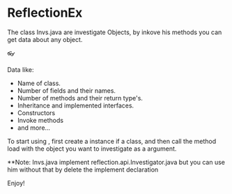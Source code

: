 # ReflectionEx

The class Invs.java are investigate Objects,
by inkove his methods you can get data about any object.

:eyeglasses:

Data like: 
* Name of class.
* Number of fields and their names.
* Number of methods and their return type's.
* Inheritance  and implemented interfaces.
* Constructors
* Invoke methods
* and more...


To start using , first create a instance if a class, and then call the method load with the object you want to investigate as a argument.


**Note: Invs.java implement reflection.api.Investigator.java  but you can use him without that by delete the implement declaration

Enjoy!
